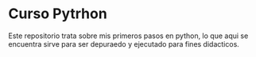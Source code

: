 # Curso Pytrhon
 
 Este repositorio trata sobre mis primeros pasos en python, lo que aqui se encuentra sirve para ser depuraedo y ejecutado para fines didacticos.
